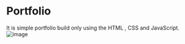 # Portfolio
It is simple portfolio build only using the HTML , CSS and JavaScript.
![image](https://github.com/user-attachments/assets/65e1e59d-fa75-4c5a-bba4-454f0dd22f95)

